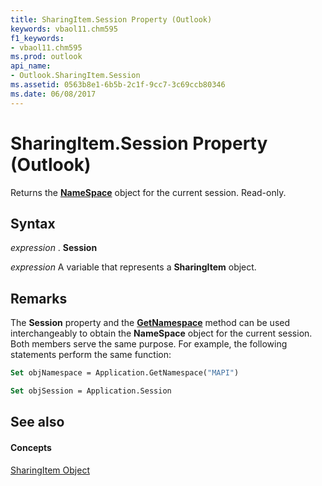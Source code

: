 ```yaml
---
title: SharingItem.Session Property (Outlook)
keywords: vbaol11.chm595
f1_keywords:
- vbaol11.chm595
ms.prod: outlook
api_name:
- Outlook.SharingItem.Session
ms.assetid: 0563b8e1-6b5b-2c1f-9cc7-3c69ccb80346
ms.date: 06/08/2017
---
```



# SharingItem.Session Property (Outlook)

Returns the  **[NameSpace](Outlook.NameSpace.md)** object for the current session. Read-only.


## Syntax

 _expression_ . **Session**

 _expression_ A variable that represents a **SharingItem** object.


## Remarks

The  **Session** property and the **[GetNamespace](Outlook.Application.GetNamespace.md)** method can be used interchangeably to obtain the **NameSpace** object for the current session. Both members serve the same purpose. For example, the following statements perform the same function:


```vb
Set objNamespace = Application.GetNamespace("MAPI") 
```


```vb
Set objSession = Application.Session
```


## See also


#### Concepts


[SharingItem Object](Outlook.SharingItem.md)

